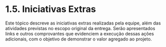 # 1.5. Iniciativas Extras

Este tópico descreve as iniciativas extras realizadas pela equipe, além das atividades previstas no escopo original da entrega. Serão apresentados links e outros comprovantes que evidenciem a execução dessas ações adicionais, com o objetivo de demonstrar o valor agregado ao projeto.